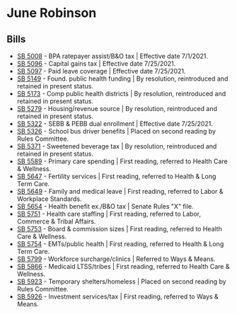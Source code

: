# June Robinson
## Bills
* [SB 5008](/bill/2021-22/sb/5008/) - BPA ratepayer assist/B&O tax | Effective date 7/1/2021.
* [SB 5096](/bill/2021-22/sb/5096/) - Capital gains tax | Effective date 7/25/2021.
* [SB 5097](/bill/2021-22/sb/5097/) - Paid leave coverage | Effective date 7/25/2021.
* [SB 5149](/bill/2021-22/sb/5149/) - Found. public health funding | By resolution, reintroduced and retained in present status.
* [SB 5173](/bill/2021-22/sb/5173/) - Comp public health districts | By resolution, reintroduced and retained in present status.
* [SB 5279](/bill/2021-22/sb/5279/) - Housing/revenue source | By resolution, reintroduced and retained in present status.
* [SB 5322](/bill/2021-22/sb/5322/) - SEBB & PEBB dual enrollment | Effective date 7/25/2021.
* [SB 5326](/bill/2021-22/sb/5326/) - School bus driver benefits | Placed on second reading by Rules Committee.
* [SB 5371](/bill/2021-22/sb/5371/) - Sweetened beverage tax | By resolution, reintroduced and retained in present status.
* [SB 5589](/bill/2021-22/sb/5589/) - Primary care spending | First reading, referred to Health Care & Wellness.
* [SB 5647](/bill/2021-22/sb/5647/) - Fertility services | First reading, referred to Health & Long Term Care.
* [SB 5649](/bill/2021-22/sb/5649/) - Family and medical leave | First reading, referred to Labor & Workplace Standards.
* [SB 5654](/bill/2021-22/sb/5654/) - Health benefit ex./B&O tax | Senate Rules "X" file.
* [SB 5751](/bill/2021-22/sb/5751/) - Health care staffing | First reading, referred to Labor, Commerce & Tribal Affairs.
* [SB 5753](/bill/2021-22/sb/5753/) - Board & commission sizes | First reading, referred to Health Care & Wellness.
* [SB 5754](/bill/2021-22/sb/5754/) - EMTs/public health | First reading, referred to Health & Long Term Care.
* [SB 5799](/bill/2021-22/sb/5799/) - Workforce surcharge/clinics | Referred to Ways & Means.
* [SB 5866](/bill/2021-22/sb/5866/) - Medicaid LTSS/tribes | First reading, referred to Health Care & Wellness.
* [SB 5923](/bill/2021-22/sb/5923/) - Temporary shelters/homeless | Placed on second reading by Rules Committee.
* [SB 5926](/bill/2021-22/sb/5926/) - Investment services/tax | First reading, referred to Ways & Means.
